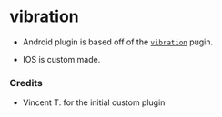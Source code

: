 # vibration

- Android plugin is based off of the [`vibration`](https://github.com/benjamindean/flutter_vibration/tree/master/vibration/android/src/main/java/com/benjaminabel/vibration) pugin.

- IOS is custom made.

### Credits

- Vincent T. for the initial custom plugin